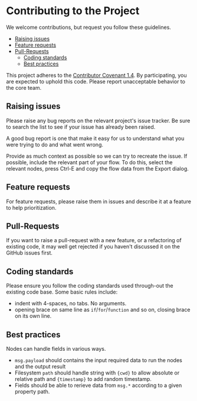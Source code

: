 # Contributing to the Project

We welcome contributions, but request you follow these guidelines.

 - [Raising issues](#raising-issues)
 - [Feature requests](#feature-requests)
 - [Pull-Requests](#pull-requests)
   - [Coding standards](#coding-standards)
   - [Best practices](#best-practices)

This project adheres to the [Contributor Covenant 1.4](http://contributor-covenant.org/version/1/4/).
By participating, you are expected to uphold this code. Please report unacceptable behavior to the core team.

## Raising issues

Please raise any bug reports on the relevant project's issue tracker. Be sure to
search the list to see if your issue has already been raised.

A good bug report is one that make it easy for us to understand what you were
trying to do and what went wrong.

Provide as much context as possible so we can try to recreate the issue.
If possible, include the relevant part of your flow. To do this, select the
relevant nodes, press Ctrl-E and copy the flow data from the Export dialog.

## Feature requests

For feature requests, please raise them in issues and describe it at a feature to help prioritization.

## Pull-Requests

If you want to raise a pull-request with a new feature, or a refactoring
of existing code, it may well get rejected if you haven't discussed it on
the GitHub issues first.


## Coding standards

Please ensure you follow the coding standards used through-out the existing
code base. Some basic rules include:

 - indent with 4-spaces, no tabs. No arguments.
 - opening brace on same line as `if`/`for`/`function` and so on, closing brace
 on its own line.

## Best practices

Nodes can handle fields in various ways.

- `msg.payload` should contains the input required data to run the nodes and the output result
- Filesystem `path` should handle string with `{cwd}` to allow absolute or relative path and `{timestamp}` to add random timestamp.
- Fields should be able to rerieve data from `msg.*` according to a given property path.

